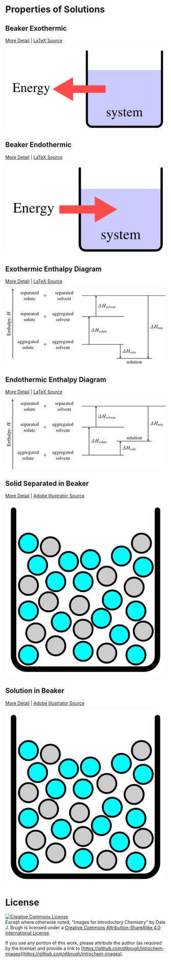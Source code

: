 # Properties of Solutions

## Beaker Exothermic
[More Detail](beaker-exothermic/Readme.md) | [LaTeX Source](beaker-exothermic/beaker-exothermic.tex)

![beaker-exothermic](beaker-exothermic/beaker-exothermic.png)

## Beaker Endothermic
[More Detail](beaker-endothermic/Readme.md) | [LaTeX Source](beaker-endothermic/beaker-endothermic.tex)

![beaker-endothermic](beaker-endothermic/beaker-endothermic.png)

## Exothermic Enthalpy Diagram
[More Detail](exothermic-enthalpy-diagram/Readme.md) | [LaTeX Source](exothermic-enthalpy-diagram/sol-energetics-exothermic.tex)

![sol-energetics-exothermic](exothermic-enthalpy-diagram/sol-energetics-exothermic.png)

## Endothermic Enthalpy Diagram
[More Detail](endothermic-enthalpy-diagram/Readme.md) | [LaTeX Source](endothermic-enthalpy-diagram/sol-energetics-endothermic.tex)

![sol-energetics-endothermic](endothermic-enthalpy-diagram/sol-energetics-endothermic.png)

## Solid Separated in Beaker
[More Detail](solid-separated-in-beaker/Readme.md) | [Adobe Illustrator Source](solid-separated-in-beaker/solid-separated-in-beaker.ai)

![solution-in-beaker](solution-in-beaker/solution-in-beaker.png)

## Solution in Beaker
[More Detail](solution-in-beaker/Readme.md) | [Adobe Illustrator Source](solution-in-beaker/solution-in-beaker.ai)

![solution-in-beaker](solution-in-beaker/solution-in-beaker.png)

# License

[![Creative Commons License][image-1]][1]  
Except where otherwise noted, "Images for Introductory Chemistry" by Dale J. Brugh is licensed under a [Creative Commons Attribution-ShareAlike 4.0 International License][1]. 

If you use any portion of this work, please attribute the author (as required by the license) and provide a link to [https://github.com/djbrugh/introchem-images](https://github.com/djbrugh/introchem-images). 

[1]:    http://creativecommons.org/licenses/by-sa/4.0/

[image-1]:  https://i.creativecommons.org/l/by-sa/4.0/88x31.png